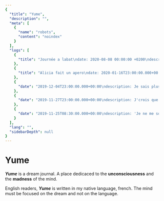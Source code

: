 ```yaml
---
{
  "title": "Yume",
  "description": "",
  "meta": [
    {
      "name": "robots",
      "content": "noindex"
    }
  ],
  "logs": [
    {
      "title": "Journée a labat\ndate: 2020-08-08 00:00:00 +0200\ndescription: 'On était a labat avec plusieurs personne, il y avait mon père, une\ntable entre deux colines, on a finit l''apéro ici. Apéro qui consistait a invitait\ntoutes les créatures du royaume ( notamment plein de poussins). Ensuite Astrid\nm''a parlé de loup et de gants jaunes encastré au mur et à quel point le terrain\nétait riche en pierre précieuse '"
    },
    {
      "title": "Alicia fait un apero\ndate: 2020-01-16T23:00:00.000+00:00\ndescription: J'ai noté ça en fin de journée donc je me souviens presque plus de\nrien à part que Alicia devait faire un apero"
    },
    {
      "date": "2019-12-04T23:00:00.000+00:00\ndescription: Je sais plus pourquoi ni comment mais on allait a un concert avec simon,\nc'était tout petit et y avait un escalier qui menait a un étage qui ressemblait\nun peu au votre, Astrid et thomas. On rentre dedans, je crois que je fais un truc\nun peu risible et un mec se moque ouvertement de moi. J'y fais pas attention et\nje continue à cherchez les autres je crois. Je monte sur une table qui était la\npour essayer de vous trouvez dans la foule et je me cogne la tête contre un truc,\nl'autre mec revient et se marre à gorge déployé. A ce moment là je commence a\nvoir rouge, je monte a l'étage pour essayer de me calmer. Y a Simon aux toilettes\nmais c'est tout, alors je redescends toujours en colère, et je me dirige vers\nle bar, ou j'y arrache la porte d'un frigo, et je dis au barman \"j'suis désolé,\nje te la repayerai\". Puis je la balance sur le mec qui s'est foutu de moi, DEUX\nFOIS, il encaisse sans broncher et un combat de film d'action se met en place\n(il était typé asiatique, ça faisait vraiment chuck Norris contre Bruce Lee) y\na plus personne dans la salle, et on se tape très fort, on vole, on saigne, etc\njusqu'au moment où dans la baston, on commence à se lier d'amitié et boom je me\nreveille.\ntitle: Bim bam boom en concert"
    },
    {
      "date": "2019-11-27T23:00:00.000+00:00\ndescription: J'crois que c'était un rêve de cul un peu drôle, j'm'en souvenais au\npremier réveil vers 9h mais plus rien à 10h...\ntitle: Le culcul oublié"
    },
    {
      "date": "2019-11-25T08:30:00.000+00:00\ndescription: 'Je ne me souviens de rien mais c''est la première fois depuis longtemps\nque j''ai quelque chose : j''me suis rendu compte et j''ai réussi à y penser au\nréveil. J''ai eu un fragment extrement flou et je me suis rendu compte que c''était\nun bout de rêve.'\ntitle: Le premier p'tit bout"
    }
  ],
  "lang": "",
  "sidebarDepth": null
}
---
```


# Yume

<b>*Yume*</b> is a dream journal. A place dedicaced to the **unconsciousness** and the **madness** of the mind.

English readers, <b>*Yume*</b> is written in my native language, french. The mind must be focused on the dream and not on the language.
